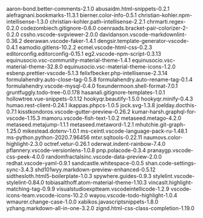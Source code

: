 aaron-bond.better-comments-2.1.0
abusaidm.html-snippets-0.2.1
alefragnani.bookmarks-11.3.1
bierner.color-info-0.5.1
christian-kohler.npm-intellisense-1.3.0
christian-kohler.path-intellisense-2.2.1
chrmarti.regex-0.2.0
codezombiech.gitignore-0.6.0
coenraads.bracket-pair-colorizer-2-0.2.0
cssho.vscode-svgviewer-2.0.0
davidanson.vscode-markdownlint-0.36.2
deerawan.vscode-faker-1.4.1
dengsir.template-generator-vscode-0.4.1
eamodio.gitlens-10.2.2
ecmel.vscode-html-css-0.2.3
editorconfig.editorconfig-0.15.1
eg2.vscode-npm-script-0.3.13
equinusocio.vsc-community-material-theme-1.4.1
equinusocio.vsc-material-theme-32.8.0
equinusocio.vsc-material-theme-icons-1.2.0
esbenp.prettier-vscode-5.1.3
felixfbecker.php-intellisense-2.3.14
formulahendry.auto-close-tag-0.5.8
formulahendry.auto-rename-tag-0.1.4
formulahendry.vscode-mysql-0.4.0
foxundermoon.shell-format-7.0.1
gruntfuggly.todo-tree-0.0.178
hasanali.gitignore-templates-1.0.1
hollowtree.vue-snippets-0.1.12
hookyqr.beautify-1.5.0
hookyqr.minify-0.4.3
humao.rest-client-0.24.1
ikappas.phpcs-1.0.5
jock.svg-1.3.8
joelday.docthis-0.7.1
kisstkondoros.vscode-gutter-preview-0.26.2
kumar-harsh.graphql-for-vscode-1.15.3
mamoru.vscode-fish-text-1.0.2
metaseed.metago-4.2.0
metaseed.metajump-1.1.1
metaseed.metaword-1.2.1
mhutchie.git-graph-1.25.0
mikestead.dotenv-1.0.1
ms-ceintl.vscode-language-pack-ru-1.48.1
ms-python.python-2020.7.96456
mtxr.sqltools-0.22.11
naumovs.color-highlight-2.3.0
octref.vetur-0.26.1
oderwat.indent-rainbow-7.4.0
pflannery.vscode-versionlens-1.0.8
pnp.polacode-0.3.4
pranaygp.vscode-css-peek-4.0.0
randomfractalsinc.vscode-data-preview-2.0.0
redhat.vscode-yaml-0.9.1
sandcastle.whitespace-0.0.5
shan.code-settings-sync-3.4.3
shd101wyy.markdown-preview-enhanced-0.5.12
sidthesloth.html5-boilerplate-1.0.3
spywhere.guides-0.9.3
stylelint.vscode-stylelint-0.84.0
tobiasalthoff.atom-material-theme-1.10.3
vincaslt.highlight-matching-tag-0.9.9
visualstudioexptteam.vscodeintellicode-1.2.9
vscode-icons-team.vscode-icons-10.2.0
wayou.vscode-todo-highlight-1.0.4
wmaurer.change-case-1.0.0
xabikos.javascriptsnippets-1.8.0
yzhang.markdown-all-in-one-3.2.0
zignd.html-css-class-completion-1.19.0
